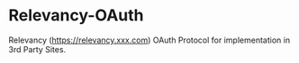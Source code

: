 # Relevancy-OAuth
Relevancy (https://relevancy.xxx.com) OAuth Protocol for implementation in 3rd Party Sites.
